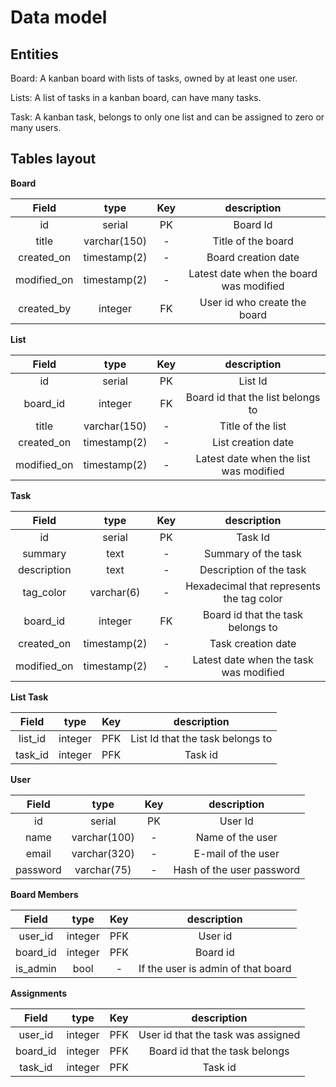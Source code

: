 # Data model

## Entities

Board: A kanban board with lists of tasks, owned by at least one user.

Lists: A list of tasks in a kanban board, can have many tasks.

Task: A kanban task, belongs to only one list and can be assigned to zero or
many users.

## Tables layout

**Board**

|    Field    |     type     | Key |               description               |
| :---------: | :----------: | :-: | :-------------------------------------: |
|     id      |    serial    | PK  |                Board Id                 |
|    title    | varchar(150) |  -  |           Title of the board            |
| created_on  | timestamp(2) |  -  |           Board creation date           |
| modified_on | timestamp(2) |  -  | Latest date when the board was modified |
| created_by  |   integer    | FK  |      User id who create the board       |

**List**

|    Field    |     type     | Key |              description               |
| :---------: | :----------: | :-: | :------------------------------------: |
|     id      |    serial    | PK  |                List Id                 |
|  board_id   |   integer    | FK  |   Board id that the list belongs to    |
|    title    | varchar(150) |  -  |           Title of the list            |
| created_on  | timestamp(2) |  -  |           List creation date           |
| modified_on | timestamp(2) |  -  | Latest date when the list was modified |

**Task**

|    Field    |     type     | Key |                description                |
| :---------: | :----------: | :-: | :---------------------------------------: |
|     id      |    serial    | PK  |                  Task Id                  |
|   summary   |     text     |  -  |            Summary of the task            |
| description |     text     |  -  |          Description of the task          |
|  tag_color  |  varchar(6)  |  -  | Hexadecimal that represents the tag color |
|  board_id   |   integer    | FK  |     Board id that the task belongs to     |
| created_on  | timestamp(2) |  -  |            Task creation date             |
| modified_on | timestamp(2) |  -  |  Latest date when the task was modified   |

**List Task**

|  Field  |  type   | Key |           description            |
| :-----: | :-----: | :-: | :------------------------------: |
| list_id | integer | PFK | List Id that the task belongs to |
| task_id | integer | PFK |             Task id              |

**User**

|  Field   |     type     | Key |        description        |
| :------: | :----------: | :-: | :-----------------------: |
|    id    |    serial    | PK  |          User Id          |
|   name   | varchar(100) |  -  |     Name of the user      |
|  email   | varchar(320) |  -  |    E-mail of the user     |
| password | varchar(75)  |  -  | Hash of the user password |

**Board Members**

|  Field   |  type   | Key |            description             |
| :------: | :-----: | :-: | :--------------------------------: |
| user_id  | integer | PFK |              User id               |
| board_id | integer | PFK |              Board id              |
| is_admin |  bool   |  -  | If the user is admin of that board |

**Assignments**

|  Field   |  type   | Key |            description             |
| :------: | :-----: | :-: | :--------------------------------: |
| user_id  | integer | PFK | User id that the task was assigned |
| board_id | integer | PFK |   Board id that the task belongs   |
| task_id  | integer | PFK |              Task id               |
